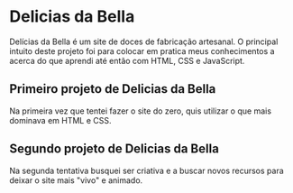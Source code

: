 # Delicias da Bella
 
 Delícias da Bella é um site de doces de fabricação artesanal. O principal intuito deste projeto foi para colocar em pratica meus conhecimentos a acerca do que aprendi até então com HTML, CSS e JavaScript.

 ## Primeiro projeto de Delicias da Bella

 Na primeira vez que tentei fazer o site do zero, quis utilizar o que mais dominava em HTML e CSS.

## Segundo projeto de Delicias da Bella

 Na segunda tentativa busquei ser criativa e a buscar novos recursos para deixar o site mais "vivo" e animado.
